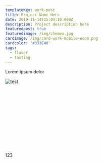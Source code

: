 ```yaml
---
templateKey: work-post
title: Project Name Here
date: 2019-11-14T15:04:10.000Z
description: Project description here
featuredpost: true
featuredimage: /img/chemex.jpg
cardimage: /img/card-work-mobile-ecom.png
cardcolor: '#333E48'
tags:
  - flavor
  - tasting
---
```

Lorem ipsum delor



![test](/img/card-work-empathy-map.png "test")



<div style="background-image:url('/img/blog-index.jpg'); background-size:cover; height: 200px">
  
</div>

<section className="backgroud-divider"><div>123</div></section>
